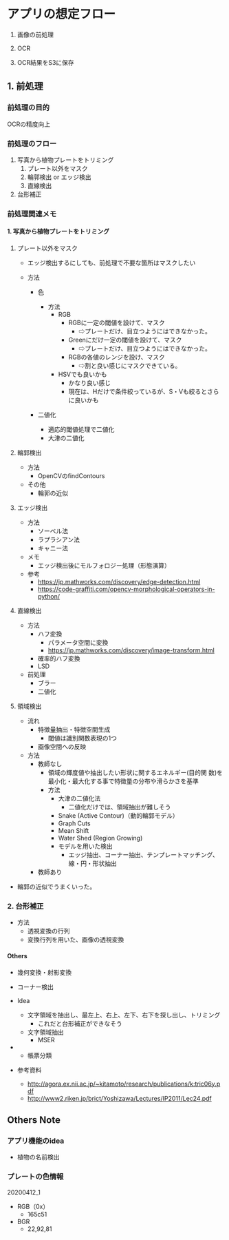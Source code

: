 # アプリの想定フロー

1. 画像の前処理

2. OCR

3. OCR結果をS3に保存

   

## 1. 前処理
### 前処理の目的

OCRの精度向上



### 前処理のフロー

1. 写真から植物プレートをトリミング
   1. プレート以外をマスク
   2. 輪郭検出 or エッジ検出
   3. 直線検出
2. 台形補正



### 前処理関連メモ

#### 1. 写真から植物プレートをトリミング

1. プレート以外をマスク

   - エッジ検出するにしても、前処理で不要な箇所はマスクしたい

   - 方法

     - 色

       - 方法
         - RGB
           - RGBに一定の閾値を設けて、マスク
             - ⇨プレートだけ、目立つようにはできなかった。
           - Greenにだけ一定の閾値を設けて、マスク
             - ⇨プレートだけ、目立つようにはできなかった。
           - RGBの各値のレンジを設け、マスク
             - ⇨割と良い感じにマスクできている。
         - HSVでも良いかも
           - かなり良い感じ
           - 現在は、Hだけで条件絞っているが、S・Vも絞るとさらに良いかも

     - 二値化

       - 適応的閾値処理で二値化
       - 大津の二値化

       

2. 輪郭検出

   - 方法
     - OpenCVのfindContours
   - その他
     - 輪郭の近似

2. エッジ検出
   - 方法
     - ソーベル法
     - ラプラシアン法
     - キャニー法
   - メモ
     - エッジ検出後にモルフォロジー処理（形態演算）
   - 参考
     - https://jp.mathworks.com/discovery/edge-detection.html
     - https://code-graffiti.com/opencv-morphological-operators-in-python/

3. 直線検出
   - 方法
     - ハフ変換
       - パラメータ空間に変換
       - https://jp.mathworks.com/discovery/image-transform.html
     - 確率的ハフ変換
     - LSD
   - 前処理
     - ブラー
     - 二値化

3. 領域検出
   - 流れ
     - 特徴量抽出・特徴空間生成
       - 閾値は識別関数表現の1つ
     - 画像空間への反映
   - 方法
     - 教師なし
       -  領域の輝度値や抽出したい形状に関するエネルギー(目的関 数)を最小化・最大化する事で特徴量の分布や滑らかさを基準
       -  方法
          - 大津の二値化法
            - 二値化だけでは、領域抽出が難しそう
          - Snake (Active Contour)（動的輪郭モデル）
          - Graph Cuts
          - Mean Shift
          - Water Shed (Region Growing)
          - モデルを用いた検出
            - エッジ抽出、コーナー抽出、テンプレートマッチング、線・円・形状抽出
     - 教師あり

- 輪郭の近似でうまくいった。

### 2. 台形補正

- 方法
  - 透視変換の行列
  - 変換行列を用いた、画像の透視変換



#### Others

- 幾何変換・射影変換

- コーナー検出

- Idea
  - 文字領域を抽出し、最左上、右上、左下、右下を探し出し、トリミング
    - これだと台形補正ができなそう
  - 文字領域抽出
     - MSER

- - 帳票分類

- 参考資料
  - http://agora.ex.nii.ac.jp/~kitamoto/research/publications/k:tric06y.pdf
  - http://www2.riken.jp/brict/Yoshizawa/Lectures/IP2011/Lec24.pdf

  

## Others Note

### アプリ機能のidea

- 植物の名前検出



### プレートの色情報

20200412_1

- RGB（0x）
  - 165c51
- BGR
  -  22,92,81